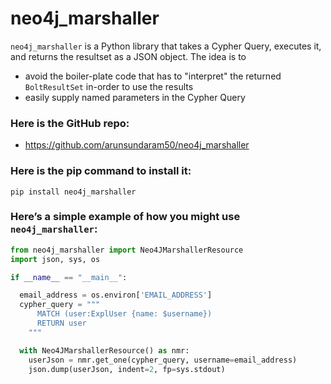 # neo4j_marshaller
`neo4j_marshaller` is a Python library that takes a Cypher Query, executes it, and returns the resultset as a JSON object.
The idea is to 
- avoid the boiler-plate code that has to "interpret" the returned `BoltResultSet` in-order to use the results
- easily supply named parameters in the Cypher Query


### Here is the GitHub repo:
- <https://github.com/arunsundaram50/neo4j_marshaller>


### Here is the pip command to install it:
```
pip install neo4j_marshaller
```


### Here’s a simple example of how you might use `neo4j_marshaller`:
```python
from neo4j_marshaller import Neo4JMarshallerResource
import json, sys, os

if __name__ == "__main__":

  email_address = os.environ['EMAIL_ADDRESS']
  cypher_query = """
      MATCH (user:ExplUser {name: $username})
      RETURN user
    """

  with Neo4JMarshallerResource() as nmr:
    userJson = nmr.get_one(cypher_query, username=email_address)
    json.dump(userJson, indent=2, fp=sys.stdout)
```

